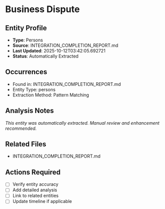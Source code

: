 # Business Dispute

## Entity Profile
- **Type**: Persons
- **Source**: INTEGRATION_COMPLETION_REPORT.md
- **Last Updated**: 2025-10-12T03:42:05.692721
- **Status**: Automatically Extracted

## Occurrences
- Found in: INTEGRATION_COMPLETION_REPORT.md
- Entity Type: persons
- Extraction Method: Pattern Matching

## Analysis Notes
*This entity was automatically extracted. Manual review and enhancement recommended.*

## Related Files
- INTEGRATION_COMPLETION_REPORT.md

## Actions Required
- [ ] Verify entity accuracy
- [ ] Add detailed analysis
- [ ] Link to related entities
- [ ] Update timeline if applicable
